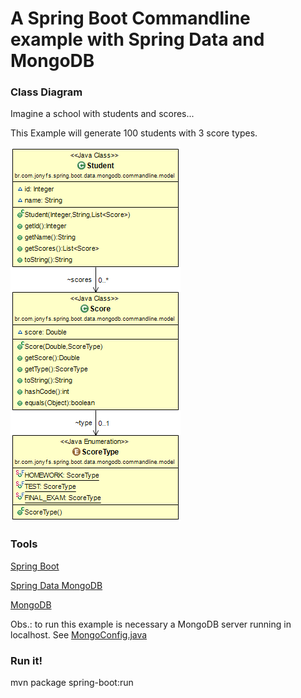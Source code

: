 # A Spring Boot Commandline example with Spring Data and MongoDB


### Class Diagram
Imagine a school with students and scores...

This Example will generate 100 students with 3 score types. 

<img src="class_diagram.png" alt="School Class Diagram" />

### Tools
[Spring Boot](http://projects.spring.io/spring-boot/)

[Spring Data MongoDB](http://projects.spring.io/spring-data-mongodb)

[MongoDB](https://www.mongodb.com/)

Obs.: to run this example is necessary a MongoDB server running in localhost. See [MongoConfig.java](https://github.com/jonyfs/spring-boot-data-mongodb-commandline/blob/master/src/main/java/br/com/jonyfs/spring/boot/data/mongodb/commandline/config/MongoConfig.java)

### Run it!
mvn package spring-boot:run

